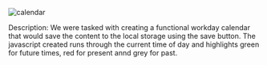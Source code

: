 

![calendar](https://github.com/kramon25/Calendar/assets/133789904/d404cd8a-95c2-41a3-a275-872af21bdcf1)

Description: We were tasked with creating a functional workday calendar that would save the content to the local storage using the save button. The javascript created runs through the current time of day and highlights green for future times, red for present annd grey for past.
